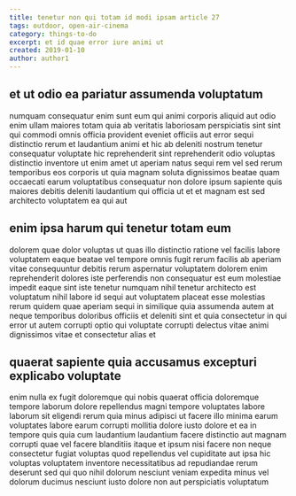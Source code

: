 ```yaml
---
title: tenetur non qui totam id modi ipsam article 27
tags: outdoor, open-air-cinema
category: things-to-do
excerpt: et id quae error iure animi ut
created: 2019-01-10
author: author1
---
```


## et ut odio ea pariatur assumenda voluptatum

numquam consequatur enim sunt eum qui animi corporis aliquid aut odio enim ullam maiores totam quia ab veritatis laboriosam perspiciatis sint sint qui commodi omnis officia provident eveniet officiis aut error sequi distinctio rerum et laudantium animi et hic ab deleniti nostrum tenetur consequatur voluptate hic reprehenderit sint reprehenderit odio voluptas distinctio inventore ut enim amet ut aperiam natus sequi rem vel sed rerum temporibus eos corporis ut quia magnam soluta dignissimos beatae quam occaecati earum voluptatibus consequatur non dolore ipsum sapiente quis maiores debitis deleniti laudantium qui officia ut et et magnam est sed architecto voluptatem ea qui aut

## enim ipsa harum qui tenetur totam eum

dolorem quae dolor voluptas ut quas illo distinctio ratione vel facilis labore voluptatem eaque beatae vel tempore omnis fugit rerum facilis ab aperiam vitae consequuntur debitis rerum aspernatur voluptatem dolorem enim reprehenderit dolores iste perferendis non consequatur est eum molestiae impedit eaque sint iste tenetur numquam nihil tenetur architecto est voluptatum nihil labore id sequi aut voluptatem placeat esse molestias rerum quidem quae aperiam sequi in similique quia assumenda autem at neque temporibus doloribus officiis et deleniti sint et quia consectetur in qui error ut autem corrupti optio qui voluptate corrupti delectus vitae animi dignissimos vitae et consectetur alias et

## quaerat sapiente quia accusamus excepturi explicabo voluptate

enim nulla ex fugit doloremque qui nobis quaerat officia doloremque tempore laborum dolore repellendus magni tempore voluptates labore laborum sit eligendi rerum quia minus adipisci ut facere illo minima earum voluptates labore earum corrupti mollitia dolore iusto dolore et ea in tempore quis quia cum laudantium laudantium facere distinctio aut magnam corrupti quae vel facere blanditiis itaque et ipsum nisi facere non neque consectetur fugiat voluptas quod repellendus vel cupiditate aut ipsa hic voluptas voluptatem inventore necessitatibus ad repudiandae rerum deserunt sed qui quo nihil dolorum nesciunt veniam expedita minus vel dolorum ducimus nesciunt iusto dolore non aut perspiciatis voluptatum
